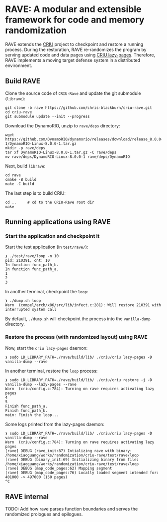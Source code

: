 RAVE: A modular and extensible framework for code and memory randomization
===
RAVE extends the [CRIU](https://criu.org/) project to checkpoint and restore a running process. During the restoration, RAVE re-randomizes the program by serving updated code and data pages using [CRIU lazy-pages](https://criu.org/Lazy_migration). Therefore, RAVE implements a moving target defense system in a distributed environment.

## Build RAVE
Clone the source code of `CRIU-Rave` and update the git submodule (`librave`):
```
git clone -b rave https://github.com/chris-blackburn/criu-rave.git
cd criu-rave
git submodule update --init --progress
```
Download the DynamoRIO, unzip to `rave/deps` directory:
```
wget https://github.com/DynamoRIO/dynamorio/releases/download/release_8.0.0-1/DynamoRIO-Linux-8.0.0-1.tar.gz
mkdir -p rave/deps
tar xf DynamoRIO-Linux-8.0.0-1.tar.gz -C rave/deps
mv rave/deps/DynamoRIO-Linux-8.0.0-1 rave/deps/DynamoRIO
```
Next, build `librave`:
```
cd rave
cmake -B build
make -C build
```
The last step is to build CRIU:
```
cd ..     # cd to the CRIU-Rave root dir
make
```

## Running applications using RAVE
### Start the application and checkpoint it
Start the test application (in `test/rave/`):
```
❯ ./test/rave/loop -n 10
pid: 210391, cnt: 10
In function func_path_b.
In function func_path_a.
1 
2 
3 
```
In another terminal, checkpoint the `loop`:
```
❯ ./dump.sh loop
Warn  (compel/arch/x86/src/lib/infect.c:281): Will restore 210391 with interrupted system call
```
By default, `./dump.sh` will checkpoint the process into the `vanilla-dump` directory.

### Restore the process (with randomized layout) using RAVE
Now, start the `criu lazy-pages` daemon:
```
❯ sudo LD_LIBRARY_PATH=./rave/build/lib/ ./criu/criu lazy-pages -D vanilla-dump --rave
```

In another terminal, restore the `loop` process:
```
❯ sudo LD_LIBRARY_PATH=./rave/build/lib/ ./criu/criu restore -j -D vanilla-dump --lazy-pages --rave
Warn  (criu/config.c:784): Turning on rave requires activating lazy pages
4 
5 
Finish func_path_a.
Finish func_path_b.
main: Finish the loop...
```

Some logs printed from the lazy-pages daemon:
```
❯ sudo LD_LIBRARY_PATH=./rave/build/lib/ ./criu/criu lazy-pages -D vanilla-dump --rave
Warn  (criu/config.c:784): Turning on rave requires activating lazy pages
[rave] DEBUG (rave_init:87) Intializing rave with binary: /home/xiaoguang/works/randomization/criu-rave/test/rave/loop
[rave] DEBUG (binary_init:69) Initializing binary from file: /home/xiaoguang/works/randomization/criu-rave/test/rave/loop
[rave] DEBUG (map_code_pages:62) Mapping segment
[rave] DEBUG (map_code_pages:76) Locally loaded segment intended for: 401000 -> 497000 (150 pages)
^C
```

## RAVE internal
TODO: Add how rave parses function boundaries and serves the randomized prologues and epilogues.
